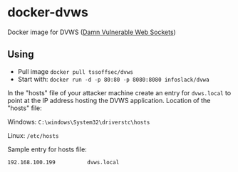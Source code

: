 # docker-dvws
Docker image for DVWS ([Damn Vulnerable Web Sockets](https://github.com/interference-security/DVWS))

## Using

- Pull image `docker pull tssoffsec/dvws`
- Start with: `docker run -d -p 80:80 -p 8080:8080 infoslack/dvwa`

In the "hosts" file of your attacker machine create an entry for `dvws.local` to point at the IP address hosting the DVWS application. Location of the "hosts" file:

Windows: `C:\windows\System32\driverstc\hosts`

Linux: `/etc/hosts`


Sample entry for hosts file:

`192.168.100.199          dvws.local`
